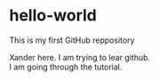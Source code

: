 # hello-world
This is my first GitHub reppository

Xander here. I am trying to lear github.  
I am going through the tutorial.
